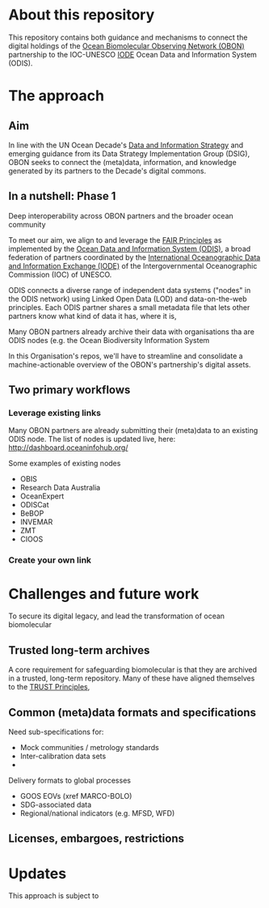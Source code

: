 # About this repository

This repository contains both guidance and mechanisms to connect the digital holdings of the [Ocean Biomolecular Observing Network (OBON)]([url](https://www.obon-ocean.org/#goals)) partnership to the IOC-UNESCO [IODE](https://www.iode.org/) Ocean Data and Information System (ODIS).

# The approach

## Aim

In line with the UN Ocean Decade's [Data and Information Strategy](https://unesdoc.unesco.org/ark:/48223/pf0000385542.locale=en) and emerging guidance from its Data Strategy Implementation Group (DSIG), OBON seeks to connect the (meta)data, information, and knowledge generated by its partners to the Decade's digital commons.



## In a nutshell: Phase 1

Deep interoperability across OBON partners and the broader ocean community 

To meet our aim, we align to and leverage the [FAIR Principles](https://www.nature.com/articles/sdata201618) as implemented by the [Ocean Data and Information System (ODIS)]([url](https://book.oceaninfohub.org/)https://book.oceaninfohub.org/), a broad federation of partners coordinated by the [International Oceanographic Data and Information Exchange (IODE)](https://www.iode.org/) of the Intergovernmental Oceanographic Commission (IOC) of UNESCO.

ODIS connects a diverse range of independent data systems ("nodes" in the ODIS network) using Linked Open Data (LOD) and data-on-the-web principles. Each ODIS partner shares a small metadata file that lets other partners know what kind of data it has, where it is, 

Many OBON partners already archive their data with organisations tha are ODIS nodes (e.g. the Ocean Biodiversity Information System

In this Organisation's repos, we'll have to streamline and consolidate a machine-actionable overview of the OBON's partnership's digital assets. 

## Two primary workflows

### Leverage existing links

Many OBON partners are already submitting their (meta)data to an existing ODIS node. The list of nodes is updated live, here: http://dashboard.oceaninfohub.org/ 

Some examples of existing nodes
* OBIS
* Research Data Australia 
* OceanExpert
* ODISCat
* BeBOP
* INVEMAR
* ZMT
* CIOOS

### Create your own link



# Challenges and future work

To secure its digital legacy, and lead the transformation of ocean biomolecular 

## Trusted long-term archives

A core requirement for safeguarding biomolecular is that they are archived in a trusted, long-term repository. Many of these have aligned themselves to the [TRUST Principles]([url](https://www.nature.com/articles/s41597-020-0486-7)), 

## Common (meta)data formats and specifications

Need sub-specifications for:
* Mock communities / metrology standards
* Inter-calibration data sets
* 

Delivery formats to global processes
* GOOS EOVs (xref MARCO-BOLO)
* SDG-associated data
* Regional/national indicators (e.g. MFSD, WFD)

## Licenses, embargoes, restrictions



# Updates

This approach is subject to
